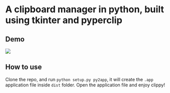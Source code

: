 # A clipboard manager in python, built using tkinter and pyperclip

## Demo

![](https://github.com/prashantgupta24/clipboard-manager/blob/master/clippy-demo.gif)

## How to use

Clone the repo, and run `python setup.py py2app`, it will create the `.app` application file inside `dist` folder. Open the application file and enjoy clippy!
